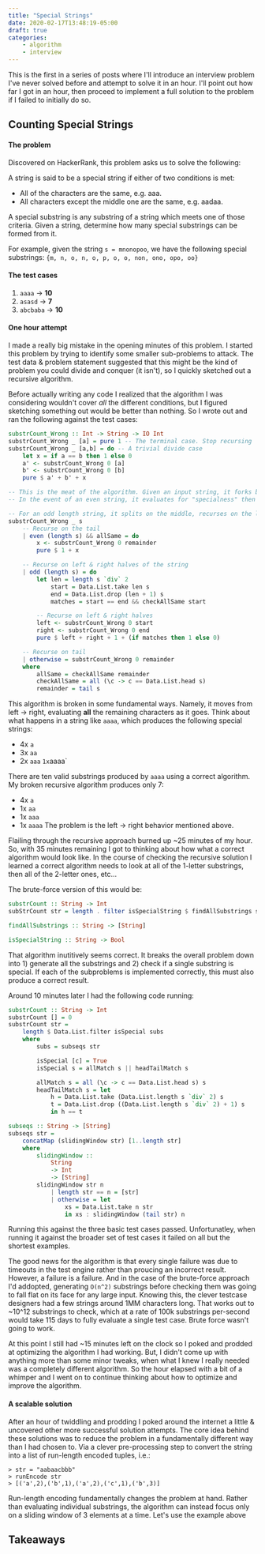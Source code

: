 ```yaml
---
title: "Special Strings"
date: 2020-02-17T13:48:19-05:00
draft: true
categories:
    - algorithm
    - interview
---
```


This is the first in a series of posts where I'll introduce an interview problem I've never solved before and attempt to solve it in an hour.
I'll point out how far I got in an hour, then proceed to implement a full solution to the problem if I failed to initially do so.

## Counting Special Strings

#### The problem

Discovered on HackerRank, this problem asks us to solve the following:

A string is said to be a special string if either of two conditions is met:

  -  All of the characters are the same, e.g. aaa.
  -  All characters except the middle one are the same, e.g. aadaa.

A special substring is any substring of a string which meets one of those criteria. Given a string, determine how many special substrings can be formed from it.

For example, given the string `s = mnonopoo`, we have the following special substrings: `{m, n, o, n, o, p, o, o, non, ono, opo, oo}`

#### The test cases

1. `aaaa` -> **10**
2. `asasd` -> **7**
3. `abcbaba` -> **10**

#### One hour attempt

I made a really big mistake in the opening minutes of this problem.
I started this problem by trying to identify some smaller sub-problems to attack.
The test data & problem statement suggested that this might be the kind of problem you could divide and conquer (it isn't), so I quickly sketched out a recursive algorithm.

Before actually writing any code I realized that the algorithm I was considering wouldn't cover _all_ the different conditions, but I figured sketching something out would be better than nothing.
So I wrote out and ran the following against the test cases:

```haskell
substrCount_Wrong :: Int -> String -> IO Int
substrCount_Wrong _ [a] = pure 1 -- The terminal case. Stop recursing
substrCount_Wrong _ [a,b] = do -- A trivial divide case
    let x = if a == b then 1 else 0
    a' <- substrCount_Wrong 0 [a]
    b' <- substrCount_Wrong 0 [b]
    pure $ a' + b' + x

-- This is the meat of the algorithm. Given an input string, it forks based on the length of the input string.
-- In the event of an even string, it evaluates for "specialness" then recurses on to the tail

-- For an odd length string, it splits on the middle, recurses on the left & right halves
substrCount_Wrong _ s
    -- Recurse on the tail
    | even (length s) && allSame = do
        x <- substrCount_Wrong 0 remainder
        pure $ 1 + x

    -- Recurse on left & right halves of the string
    | odd (length s) = do
        let len = length s `div` 2
            start = Data.List.take len s
            end = Data.List.drop (len + 1) s
            matches = start == end && checkAllSame start

        -- Recurse on left & right halves
        left <- substrCount_Wrong 0 start
        right <- substrCount_Wrong 0 end
        pure $ left + right + 1 + (if matches then 1 else 0)

    -- Recurse on tail
    | otherwise = substrCount_Wrong 0 remainder
    where
        allSame = checkAllSame remainder
        checkAllSame = all (\c -> c == Data.List.head s)
        remainder = tail s
```

This algorithm is broken in some fundamental ways.
Namely, it moves from left -> right, evaluating __all__ the remaining characters as it goes.
Think about what happens in a string like `aaaa`, which produces the following special strings:
- 4x `a`
- 3x `aa`
- 2x `aaa`
` 1x `aaaa`

There are ten valid substrings produced by `aaaa` using a correct algorithm.
My broken recursive algorithm produces only 7:
- 4x `a`
- 1x `aa`
- 1x `aaa`
- 1x `aaaa`
The problem is the left -> right behavior mentioned above.


Flailing through the recursive approach burned up ~25 minutes of my hour.
So, with 35 minutes remaining I got to thinking about how what a correct algorithm would look like.
In the course of checking the recursive solution I learned a correct algorithm needs to look at all of the 1-letter substrings, then all of the 2-letter ones, etc...

The brute-force version of this would be:
```haskell
substrCount :: String -> Int
subStrCount str = length . filter isSpecialString $ findAllSubstrings str

findAllSubstrings :: String -> [String]

isSpecialString :: String -> Bool
```

That algorithm inutitively seems correct.
It breaks the overall problem down into 1) generate all the substrings and 2) check if a single substring is special.
If each of the subproblems is implemented correctly, this must also produce a correct result.

Around 10 minutes later I had the following code running:

```haskell
substrCount :: String -> Int
substrCount [] = 0
substrCount str =
    length $ Data.List.filter isSpecial subs
    where
        subs = subseqs str

        isSpecial [c] = True
        isSpecial s = allMatch s || headTailMatch s

        allMatch s = all (\c -> c == Data.List.head s) s
        headTailMatch s = let
            h = Data.List.take (Data.List.length s `div` 2) s
            t = Data.List.drop ((Data.List.length s `div` 2) + 1) s
            in h == t

subseqs :: String -> [String]
subseqs str =
    concatMap (slidingWindow str) [1..length str]
    where
        slidingWindow ::
            String
            -> Int
            -> [String]
        slidingWindow str n
            | length str == n = [str]
            | otherwise = let
                xs = Data.List.take n str
                in xs : slidingWindow (tail str) n
```
Running this against the three basic test cases passed.
Unfortunatley, when running it against the broader set of test cases it failed on all but the shortest examples.

The good news for the algorithm is that every single failure was due to timeouts in the test engine rather than proucing an incorrect result.
However, a failure is a failure.
And in the case of the brute-force approach I'd addopted, generating `O(n^2)` substrings before checking them was going to fall flat on its face for any large input.
Knowing this, the clever testcase designers had a few strings around 1MM characters long.
That works out to ~10^12 substrings to check, which at a rate of 100k substrings per-second would take 115 days to fully evaluate a single test case.
Brute force wasn't going to work.

At this point I still had ~15 minutes left on the clock so I poked and prodded at optimizing the algorithm I had working.
But, I didn't come up with anything more than some minor tweaks, when what I knew I really needed was a completely different algorithm.
So the hour elapsed with a bit of a whimper and I went on to continue thinking about how to optimize and improve the algorithm.

#### A scalable solution

After an hour of twiddling and prodding I poked around the internet a little & uncovered other more successful solution attempts.
The core idea behind these solutions was to reduce the problem in a fundamentally different way than I had chosen to.
Via a clever pre-processing step to convert the string into a list of run-length encoded tuples, i.e.:
```
> str = "aabaacbbb"
> runEncode str
> [('a',2),('b',1),('a',2),('c',1),('b',3)]
```

Run-length encoding fundamentally changes the problem at hand.
Rather than evaluating individual substrings, the algorithm can instead focus only on a sliding window of 3 elements at a time.
Let's use the example above

## Takeaways
